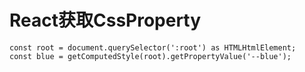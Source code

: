 # React获取CssProperty

``` TS
const root = document.querySelector(':root') as HTMLHtmlElement;
const blue = getComputedStyle(root).getPropertyValue('--blue');
```
